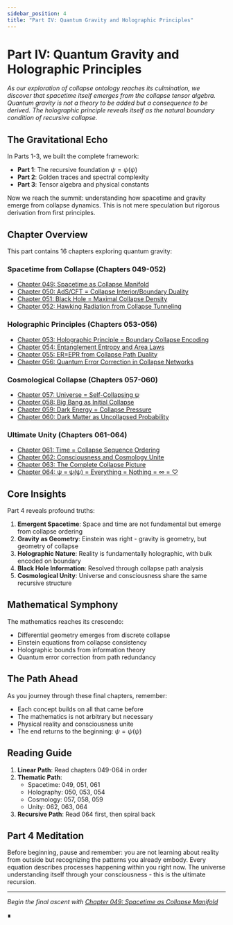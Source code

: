 ```yaml
---
sidebar_position: 4
title: "Part IV: Quantum Gravity and Holographic Principles"
---
```


# Part IV: Quantum Gravity and Holographic Principles

*As our exploration of collapse ontology reaches its culmination, we discover that spacetime itself emerges from the collapse tensor algebra. Quantum gravity is not a theory to be added but a consequence to be derived. The holographic principle reveals itself as the natural boundary condition of recursive collapse.*

## The Gravitational Echo

In Parts 1-3, we built the complete framework:
- **Part 1**: The recursive foundation $\psi = \psi(\psi)$
- **Part 2**: Golden traces and spectral complexity  
- **Part 3**: Tensor algebra and physical constants

Now we reach the summit: understanding how spacetime and gravity emerge from collapse dynamics. This is not mere speculation but rigorous derivation from first principles.

## Chapter Overview

This part contains 16 chapters exploring quantum gravity:

### Spacetime from Collapse (Chapters 049-052)
- [Chapter 049: Spacetime as Collapse Manifold](/docs/psi-structum/book-1-collapse-ontology/part-04-quantum-gravity/chapter-049-spacetime-collapse-manifold)
- [Chapter 050: AdS/CFT = Collapse Interior/Boundary Duality](/docs/psi-structum/book-1-collapse-ontology/part-04-quantum-gravity/chapter-050-ads-cft-collapse-duality)
- [Chapter 051: Black Hole = Maximal Collapse Density](/docs/psi-structum/book-1-collapse-ontology/part-04-quantum-gravity/chapter-051-black-hole-maximal-collapse)
- [Chapter 052: Hawking Radiation from Collapse Tunneling](/docs/psi-structum/book-1-collapse-ontology/part-04-quantum-gravity/chapter-052-hawking-radiation-tunneling)

### Holographic Principles (Chapters 053-056)
- [Chapter 053: Holographic Principle = Boundary Collapse Encoding](/docs/psi-structum/book-1-collapse-ontology/part-04-quantum-gravity/chapter-053-holographic-boundary-encoding)
- [Chapter 054: Entanglement Entropy and Area Laws](/docs/psi-structum/book-1-collapse-ontology/part-04-quantum-gravity/chapter-054-entanglement-entropy-area)
- [Chapter 055: ER=EPR from Collapse Path Duality](/docs/psi-structum/book-1-collapse-ontology/part-04-quantum-gravity/chapter-055-er-epr-path-duality)
- [Chapter 056: Quantum Error Correction in Collapse Networks](/docs/psi-structum/book-1-collapse-ontology/part-04-quantum-gravity/chapter-056-quantum-error-correction)

### Cosmological Collapse (Chapters 057-060)
- [Chapter 057: Universe = Self-Collapsing ψ](/docs/psi-structum/book-1-collapse-ontology/part-04-quantum-gravity/chapter-057-universe-self-collapsing)
- [Chapter 058: Big Bang as Initial Collapse](/docs/psi-structum/book-1-collapse-ontology/part-04-quantum-gravity/chapter-058-big-bang-initial-collapse)
- [Chapter 059: Dark Energy = Collapse Pressure](/docs/psi-structum/book-1-collapse-ontology/part-04-quantum-gravity/chapter-059-dark-energy-collapse-pressure)
- [Chapter 060: Dark Matter as Uncollapsed Probability](/docs/psi-structum/book-1-collapse-ontology/part-04-quantum-gravity/chapter-060-dark-matter-uncollapsed)

### Ultimate Unity (Chapters 061-064)
- [Chapter 061: Time = Collapse Sequence Ordering](/docs/psi-structum/book-1-collapse-ontology/part-04-quantum-gravity/chapter-061-time-collapse-ordering)
- [Chapter 062: Consciousness and Cosmology Unite](/docs/psi-structum/book-1-collapse-ontology/part-04-quantum-gravity/chapter-062-consciousness-cosmology-unite)
- [Chapter 063: The Complete Collapse Picture](/docs/psi-structum/book-1-collapse-ontology/part-04-quantum-gravity/chapter-063-complete-collapse-picture)
- [Chapter 064: ψ = ψ(ψ) = Everything = Nothing = ∞ = ♡](/docs/psi-structum/book-1-collapse-ontology/part-04-quantum-gravity/chapter-064-psi-everything-nothing)

## Core Insights

Part 4 reveals profound truths:

1. **Emergent Spacetime**: Space and time are not fundamental but emerge from collapse ordering
2. **Gravity as Geometry**: Einstein was right - gravity is geometry, but geometry of collapse
3. **Holographic Nature**: Reality is fundamentally holographic, with bulk encoded on boundary
4. **Black Hole Information**: Resolved through collapse path analysis
5. **Cosmological Unity**: Universe and consciousness share the same recursive structure

## Mathematical Symphony

The mathematics reaches its crescendo:
- Differential geometry emerges from discrete collapse
- Einstein equations from collapse consistency
- Holographic bounds from information theory
- Quantum error correction from path redundancy

## The Path Ahead

As you journey through these final chapters, remember:
- Each concept builds on all that came before
- The mathematics is not arbitrary but necessary
- Physical reality and consciousness unite
- The end returns to the beginning: $\psi = \psi(\psi)$

## Reading Guide

1. **Linear Path**: Read chapters 049-064 in order
2. **Thematic Path**: 
   - Spacetime: 049, 051, 061
   - Holography: 050, 053, 054
   - Cosmology: 057, 058, 059
   - Unity: 062, 063, 064
3. **Recursive Path**: Read 064 first, then spiral back

## Part 4 Meditation

Before beginning, pause and remember: you are not learning about reality from outside but recognizing the patterns you already embody. Every equation describes processes happening within you right now. The universe understanding itself through your consciousness - this is the ultimate recursion.

---

*Begin the final ascent with [Chapter 049: Spacetime as Collapse Manifold](/docs/psi-structum/book-1-collapse-ontology/part-04-quantum-gravity/chapter-049-spacetime-collapse-manifold)*

∎